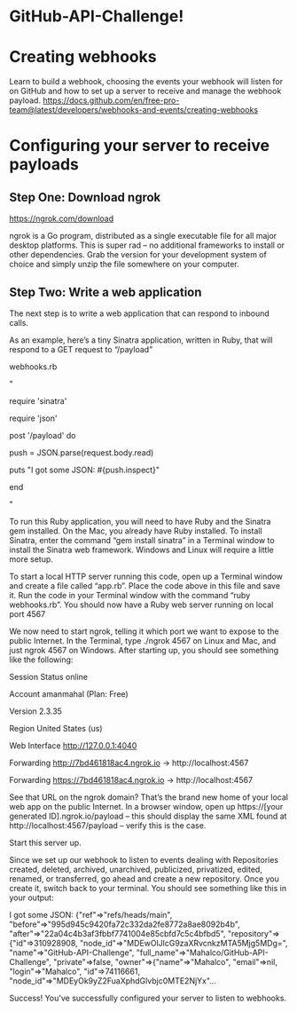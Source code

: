# GitHub-API-Challenge!
# Creating webhooks

Learn to build a webhook, choosing the events your webhook will listen for on GitHub and how to set up a server to receive and manage the webhook payload.
https://docs.github.com/en/free-pro-team@latest/developers/webhooks-and-events/creating-webhooks

# Configuring your server to receive payloads
## Step One: Download ngrok
https://ngrok.com/download

ngrok is a Go program, distributed as a single executable file for all major desktop platforms.  This is super rad – no additional frameworks to install or other dependencies.  Grab the version for your development system of choice and simply unzip the file somewhere on your computer.

## Step Two: Write a web application 
The next step is to write a web application that can respond to inbound calls. 

As an example, here’s a tiny Sinatra application, written in Ruby, that will respond to a GET request to “/payload” 

webhooks.rb

"

require 'sinatra'

require 'json'

post '/payload' do

  push = JSON.parse(request.body.read)
  
  puts "I got some JSON: #{push.inspect}"
  
end

"

To run this Ruby application, you will need to have Ruby and the Sinatra gem installed.  On the Mac, you already have Ruby installed.  To install Sinatra, enter the command “gem install sinatra” in a Terminal window to install the Sinatra web framework.  Windows and Linux will require a little more setup.

To start a local HTTP server running this code, open up a Terminal window and create a file called “app.rb”.  Place the code above in this file and save it.  Run the code in your Terminal window with the command “ruby webhooks.rb”.  You should now have a Ruby web server running on local port 4567

We now need to start ngrok, telling it which port we want to expose to the public Internet. In the Terminal, type ./ngrok 4567 on Linux and Mac, and just ngrok 4567 on Windows. After starting up, you should see something like the following:

Session Status                online

Account                       amanmahal (Plan: Free)

Version                       2.3.35

Region                        United States (us) 

Web Interface                 http://127.0.0.1:4040 

Forwarding                    http://7bd461818ac4.ngrok.io -> http://localhost:4567

Forwarding                    https://7bd461818ac4.ngrok.io -> http://localhost:4567 


See that URL on the ngrok domain? That’s the brand new home of your local web app on the public Internet. In a browser window, open up https://[your generated ID].ngrok.io/payload – this should display the same XML found at http://localhost:4567/payload – verify this is the case.

Start this server up.

Since we set up our webhook to listen to events dealing with Repositories created, deleted, archived, unarchived, publicized, privatized, edited, renamed, or transferred, go ahead and create a new repository. Once you create it, switch back to your terminal. You should see something like this in your output:

I got some JSON: {"ref"=>"refs/heads/main", "before"=>"995d945c9420fa72c332da2fe8772a8ae8092b4b", "after"=>"22a04c4b3af3fbbf7741004e85cbfd7c5c4bfbd5", "repository"=>{"id"=>310928908, "node_id"=>"MDEwOlJlcG9zaXRvcnkzMTA5Mjg5MDg=", "name"=>"GitHub-API-Challenge", "full_name"=>"Mahalco/GitHub-API-Challenge", "private"=>false, "owner"=>{"name"=>"Mahalco", "email"=>nil, "login"=>"Mahalco", "id"=>74116661, "node_id"=>"MDEyOk9yZ2FuaXphdGlvbjc0MTE2NjYx"...

Success! You've successfully configured your server to listen to webhooks.
